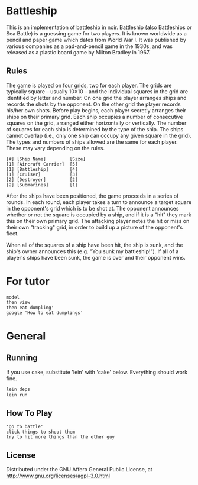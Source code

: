 # Battleship
This is an implementation of battleship in noir. 
Battleship (also Battleships or Sea Battle) is a guessing game for two players. It is known worldwide as a pencil and paper game which dates from World War I. 
It was published by various companies as a pad-and-pencil game in the 1930s, and was released as a plastic board game by Milton Bradley in 1967.

## Rules
The game is played on four grids, two for each player. The grids are typically square – usually 10×10 – and the individual squares in the grid are identified by letter and number.
 On one grid the player arranges ships and records the shots by the opponent. On the other grid the player records his/her own shots.
Before play begins, each player secretly arranges their ships on their primary grid.
Each ship occupies a number of consecutive squares on the grid, arranged either horizontally or vertically. 
The number of squares for each ship is determined by the type of the ship. The ships cannot overlap (i.e., only one ship can occupy any given square in the grid). 
The types and numbers of ships allowed are the same for each player. These may vary depending on the rules.

```
[#]	[Ship Name] 		[Size]
[1]	[Aircraft Carrier]	[5]
[1]	[Battleship]		[4]
[1]	[Cruiser]			[3]
[2] [Destroyer]			[2]
[2]	[Submarines]		[1]
```

After the ships have been positioned, the game proceeds in a series of rounds.
In each round, each player takes a turn to announce a target square in the opponent's grid which is to be shot at. 
The opponent announces whether or not the square is occupied by a ship, and if it is a "hit" they mark this on their own primary grid. 
The attacking player notes the hit or miss on their own "tracking" grid, in order to build up a picture of the opponent's fleet.

When all of the squares of a ship have been hit, the ship is sunk, and the ship's owner announces this (e.g. "You sunk my battleship!"). 
If all of a player's ships have been sunk, the game is over and their opponent wins.

# For tutor 
```
model
then view
then eat dumpling'
google 'How to eat dumplings'
```

# General
## Running
If you use cake, substitute 'lein' with 'cake' below. Everything should work fine.

```bash
lein deps
lein run
```

## How To Play
```place ships
'go to battle'
click things to shoot them
try to hit more things than the other guy
```

## License

Distributed under the GNU Affero General Public License, at http://www.gnu.org/licenses/agpl-3.0.html